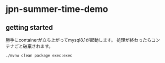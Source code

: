 # jpn-summer-time-demo

## getting started
勝手にcontainerが立ち上がってmysql8.1が起動します。
処理が終わったらコンテナごと破棄されます。

```bash
./mvnw clean package exec:exec
```
